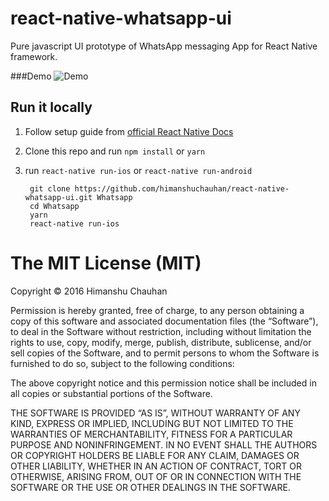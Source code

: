 # react-native-whatsapp-ui
Pure javascript UI prototype of WhatsApp messaging App for React Native framework.

###Demo
![Demo](https://raw.githubusercontent.com/himanshuchauhan/react-native-whatsapp-ui/master/demo.gif)

## Run it locally
1. Follow setup guide from [official React Native Docs](https://facebook.github.io/react-native/docs/getting-started.html)
2. Clone this repo and run `npm install` or `yarn`
3. run `react-native run-ios` or `react-native run-android`

        git clone https://github.com/himanshuchauhan/react-native-whatsapp-ui.git Whatsapp
        cd Whatsapp
        yarn
        react-native run-ios

The MIT License (MIT)
=====================

Copyright © 2016 Himanshu Chauhan

Permission is hereby granted, free of charge, to any person
obtaining a copy of this software and associated documentation
files (the “Software”), to deal in the Software without
restriction, including without limitation the rights to use,
copy, modify, merge, publish, distribute, sublicense, and/or sell
copies of the Software, and to permit persons to whom the
Software is furnished to do so, subject to the following
conditions:

The above copyright notice and this permission notice shall be
included in all copies or substantial portions of the Software.

THE SOFTWARE IS PROVIDED “AS IS”, WITHOUT WARRANTY OF ANY KIND,
EXPRESS OR IMPLIED, INCLUDING BUT NOT LIMITED TO THE WARRANTIES
OF MERCHANTABILITY, FITNESS FOR A PARTICULAR PURPOSE AND
NONINFRINGEMENT. IN NO EVENT SHALL THE AUTHORS OR COPYRIGHT
HOLDERS BE LIABLE FOR ANY CLAIM, DAMAGES OR OTHER LIABILITY,
WHETHER IN AN ACTION OF CONTRACT, TORT OR OTHERWISE, ARISING
FROM, OUT OF OR IN CONNECTION WITH THE SOFTWARE OR THE USE OR
OTHER DEALINGS IN THE SOFTWARE.
